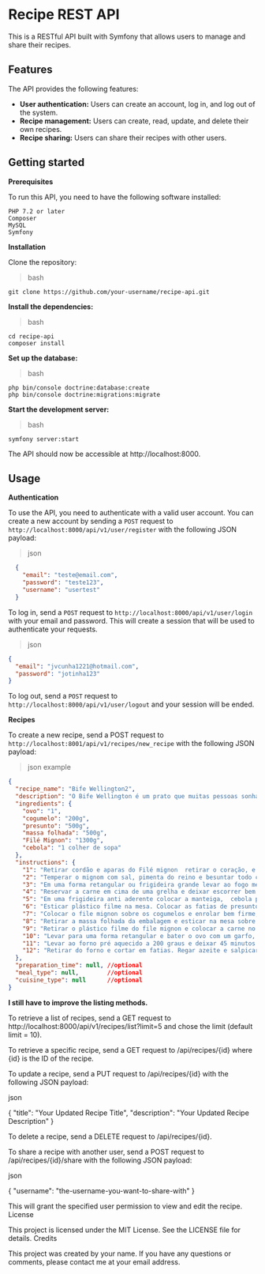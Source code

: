# Recipe REST API

This is a RESTful API built with Symfony that allows users to manage and share their recipes.

## Features

The API provides the following features:

   * **User authentication:** Users can create an account, log in, and log out of the system.
   * **Recipe management:** Users can create, read, update, and delete their own recipes.
   * **Recipe sharing:** Users can share their recipes with other users.

## Getting started

**Prerequisites**

To run this API, you need to have the following software installed:

    PHP 7.2 or later
    Composer
    MySQL
    Symfony

**Installation**

Clone the repository:

> bash

    git clone https://github.com/your-username/recipe-api.git

**Install the dependencies:**

> bash

    cd recipe-api
    composer install

**Set up the database:**

> bash

    php bin/console doctrine:database:create
    php bin/console doctrine:migrations:migrate

**Start the development server:**

> bash

    symfony server:start

The API should now be accessible at http://localhost:8000.

## Usage

**Authentication**

To use the API, you need to authenticate with a valid user account. You can create a new account by sending a `POST` request to `http://localhost:8000/api/v1/user/register` with the following JSON payload:

> json
```json
  {
    "email": "teste@email.com",
    "password": "teste123",
    "username": "usertest"
  }
```
To log in, send a `POST` request to `http://localhost:8000/api/v1/user/login` with your email and password. This will create a session that will be used to authenticate your requests.

>json
```json
{
  "email": "jvcunha1221@hotmail.com",
  "password": "jotinha123"
}
```

To log out, send a `POST` request to `http://localhost:8000/api/v1/user/logout` and your session will be ended.

**Recipes**

To create a new recipe, send a POST request to `http://localhost:8001/api/v1/recipes/new_recipe` with the following JSON payload:

> json example
```json
{
  "recipe_name": "Bife Wellington2",
  "description": "O Bife Wellington é um prato que muitas pessoas sonham comer, e ele tem uma história incrível. Muito maravilhoso! A massa folhada traz crocância, que contrasta com a maciez do filé. A carne é temperada, selada e besuntada com mostarda de Dijon, depois é envolvida numa pasta cremosa de cogumelo e, por fim, recoberta com massa folhada. Sem dúvida, este é um prato especial, para momentos inesquecíveis.",
  "ingredients": {
    "ovo": "1",
    "cogumelo": "200g",
    "presunto": "500g",
    "massa folhada": "500g",
    "Filé Mignon": "1300g",
    "cebola": "1 colher de sopa"
  },
  "instructions": {
    "1": "Retirar cordão e aparas do Filé mignon  retirar o coração, e dois palmos da ponta do mignon, deixar só o lombo bem limpo. Secar bem com papel toalha. ",
    "2": "Temperar o mignom com sal, pimenta do reino e besuntar todo com mostarda.",
    "3": "Em uma forma retangular ou frigideira grande levar ao fogo médio e selar a carne, sem mexer muito e de todos os lados no fogo bem alto.",
    "4": "Reservar a carne em cima de uma grelha e deixar escorrer bem (pode usar uma grelha do forno ou de uma churrasqueira)",
    "5": "Em uma frigideira anti aderente colocar a manteiga,  cebola para refogar, acrescentar os cogumelos picados, temperar com sal e pimenta. Rapidamente, por cerca de 3min e desligar o fogo.",
    "6": "Esticar plástico filme na mesa. Colocar as fatias de presunto de Parma enfileiradas como na foto, colocar a douxeles de cogumelos sobre o presunto.",
    "7": "Colocar o file mignon sobre os cogumelos e enrolar bem firme, levar a geladeira por 1hora.",
    "8": "Retirar a massa folhada da embalagem e esticar na mesa sobre um pano limpo.",
    "9": "Retirar o plástico filme do file mignon e colocar a carne no meio da massa folhada, enrolar a massa bem firme.",
    "10": "Levar para uma forma retangular e bater o ovo com um garfo, passar sobre  massa o ovo batido usando um pincel.",
    "11": "Levar ao forno pré aquecido a 200 graus e deixar 45 minutos.",
    "12": "Retirar do forno e cortar em fatias. Regar azeite e salpicar cebolinha verde"
  },
  "preparation_time": null, //optional
  "meal_type": null,        //optional
  "cuisine_type": null      //optional
}
```
__I still have to improve the listing methods.__

To retrieve a list of recipes, send a GET request to http://localhost:8000/api/v1/recipes/list?limit=5 and chose the limit (default limit = 10).

To retrieve a specific recipe, send a GET request to /api/recipes/{id} where {id} is the ID of the recipe.

To update a recipe, send a PUT request to /api/recipes/{id} with the following JSON payload:

json

{
    "title": "Your Updated Recipe Title",
    "description": "Your Updated Recipe Description"
}

To delete a recipe, send a DELETE request to /api/recipes/{id}.

To share a recipe with another user, send a POST request to /api/recipes/{id}/share with the following JSON payload:

json

{
    "username": "the-username-you-want-to-share-with"
}

This will grant the specified user permission to view and edit the recipe.
License

This project is licensed under the MIT License. See the LICENSE file for details.
Credits

This project was created by your name. If you have any questions or comments, please contact me at your email address.
